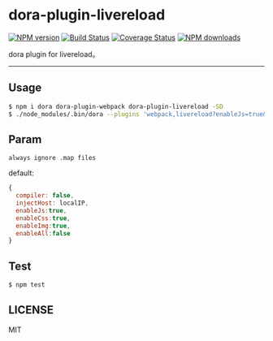 # dora-plugin-livereload

[![NPM version](https://img.shields.io/npm/v/dora-plugin-livereload.svg?style=flat)](https://npmjs.org/package/dora-plugin-livereload)
[![Build Status](https://img.shields.io/travis/dora-js/dora-plugin-livereload.svg?style=flat)](https://travis-ci.org/dora-js/dora-plugin-livereload)
[![Coverage Status](https://img.shields.io/coveralls/dora-js/dora-plugin-livereload.svg?style=flat)](https://coveralls.io/r/dora-js/dora-plugin-livereload)
[![NPM downloads](http://img.shields.io/npm/dm/dora-plugin-livereload.svg?style=flat)](https://npmjs.org/package/dora-plugin-livereload)

dora plugin for livereload。

---

## Usage

```bash
$ npm i dora dora-plugin-webpack dora-plugin-livereload -SD
$ ./node_modules/.bin/dora --plugins 'webpack,livereload?enableJs=true&enableCss=true&enableImg=true&enableAll:false'
```

## Param

`always ignore .map files`

default:

```javascript
{
  compiler: false,
  injectHost: localIP,
  enableJs:true,
  enableCss:true,
  enableImg:true,
  enableAll:false 
}
```
## Test

```bash
$ npm test
```

## LICENSE

MIT
